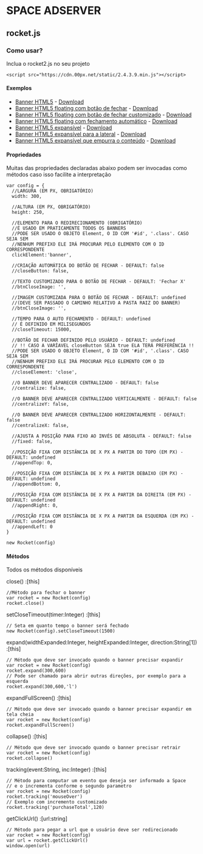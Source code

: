 # SPACE ADSERVER
## rocket.js
### Como usar?
Inclua o rocket2.js no seu projeto
```demo
<script src="https://cdn.00px.net/static/2.4.3.9.min.js"></script>
```

#### Exemplos

+ [Banner HTML5](https://spaceadx.github.io/doc/html5/) - [Download](https://raw.githubusercontent.com/spaceadx/doc/master/examples/html5.zip)
+ [Banner HTML5 floating com botão de fechar](https://spaceadx.github.io/doc/floating/) - [Download](https://raw.githubusercontent.com/spaceadx/doc/master/examples/floating.zip)
+ [Banner HTML5 floating com botão de fechar customizado](https://spaceadx.github.io/doc/floating_custom/) - [Download](https://raw.githubusercontent.com/spaceadx/doc/master/examples/floating_custom.zip)
+ [Banner HTML5 floating com fechamento automático](https://spaceadx.github.io/doc/floating_timeout/) - [Download](https://raw.githubusercontent.com/spaceadx/doc/master/examples/floating_timeout.zip)
+ [Banner HTML5 expansível](https://spaceadx.github.io/doc/expansivel/) - [Download](https://raw.githubusercontent.com/spaceadx/doc/master/examples/expansivel.zip)
+ [Banner HTML5 expansível para a lateral](https://spaceadx.github.io/doc/expansivel_left/) - [Download](https://raw.githubusercontent.com/spaceadx/doc/master/examples/expansivel_left.zip)
+ [Banner HTML5 expansível que empurra o conteúdo](https://spaceadx.github.io/doc/expansivel_push/) - [Download](https://raw.githubusercontent.com/spaceadx/doc/master/examples/expansivel_push.zip)

#### Propriedades
Muitas das propriedades declaradas abaixo podem ser invocadas como métodos caso isso facilite a interpretação

```
var config = {
  //LARGURA (EM PX, OBRIGATÓRIO)
  width: 300,

  //ALTURA (EM PX, OBRIGATÓRIO)
  height: 250,

  //ELEMENTO PARA O REDIRECIONAMENTO (OBRIGATÓRIO)
  //É USADO EM PRATICAMENTE TODOS OS BANNERS
  //PODE SER USADO O OBJETO Element, O ID COM '#id', '.class'. CASO SEJA SEM
  //NENHUM PREFIXO ELE IRÁ PROCURAR PELO ELEMENTO COM O ID CORRESPONDENTE
  clickElement:'banner',

  //CRIAÇÃO AUTOMÁTICA DO BOTÃO DE FECHAR - DEFAULT: false
  //closeButton: false,

  //TEXTO CUSTOMIZADO PARA O BOTÃO DE FECHAR - DEFAULT: 'Fechar X'
  //btnCloseImage: '',

  //IMAGEM CUSTOMIZADA PARA O BOTÃO DE FECHAR - DEFAULT: undefined
  //(DEVE SER PASSADO O CAMINHO RELATIVO A PASTA RAIZ DO BANNER)
  //btnCloseImage: '',

  //TEMPO PARA O AUTO FECHAMENTO - DEFAULT: undefined
  // É DEFINIDO EM MILISEGUNDOS
  //closeTimeout: 15000,

  //BOTÃO DE FECHAR DEFINIDO PELO USUÁRIO - DEFAULT: undefined
  // !! CASO A VARÍAVEL closeButton SEJA true ELA TERÁ PREFERÊNCIA !!
  //PODE SER USADO O OBJETO Element, O ID COM '#id', '.class'. CASO SEJA SEM
  //NENHUM PREFIXO ELE IRÁ PROCURAR PELO ELEMENTO COM O ID CORRESPONDENTE
  //closeElement: 'close',

  //O BANNER DEVE APARECER CENTRALIZADO - DEFAULT: false
  //centralize: false,

  //O BANNER DEVE APARECER CENTRALIZADO VERTICALMENTE - DEFAULT: false
  //centralizeY: false,

  //O BANNER DEVE APARECER CENTRALIZADO HORIZONTALMENTE - DEFAULT: false
  //centralizeX: false,

  //AJUSTA A POSIÇÃO PARA FIXO AO INVÉS DE ABSOLUTA - DEFAULT: false
  //fixed: false,

  //POSIÇÃO FIXA COM DISTÂNCIA DE X PX A PARTIR DO TOPO (EM PX) - DEFAULT: undefined
  //appendTop: 0,

  //POSIÇÃO FIXA COM DISTÂNCIA DE X PX A PARTIR DEBAIXO (EM PX) - DEFAULT: undefined
  //appendBottom: 0,

  //POSIÇÃO FIXA COM DISTÂNCIA DE X PX A PARTIR DA DIREITA (EM PX) - DEFAULT: undefined
  //appendRight: 0,

  //POSIÇÃO FIXA COM DISTÂNCIA DE X PX A PARTIR DA ESQUERDA (EM PX) - DEFAULT: undefined
  //appendLeft: 0
}

new Rocket(config)
```

#### Métodos
Todos os métodos disponíveis

close() :[this]
```
//Método para fechar o banner
var rocket = new Rocket(config)
rocket.close()
```
setCloseTimeout(timer:Integer) :[this]
```
// Seta em quanto tempo o banner será fechado
new Rocket(config).setCloseTimeout(1500)
```
expand(widthExpanded:Integer, heightExpanded:Integer, direction:String[1]) :[this]
```
// Método que deve ser invocado quando o banner precisar expandir
var rocket = new Rocket(config)
rocket.expand(300,600)
// Pode ser chamado para abrir outras direções, por exemplo para a esquerda
rocket.expand(300,600,'l')
```
expandFullScreen() :[this]
```
// Método que deve ser invocado quando o banner precisar expandir em tela cheia
var rocket = new Rocket(config)
rocket.expandFullScreen()
```
collapse() :[this]
```
// Método que deve ser invocado quando o banner precisar retrair
var rocket = new Rocket(config)
rocket.collapse()
```

tracking(event:String, inc:Integer) :[this]
```
// Método para computar um evento que deseja ser informado a Space
// e o incrementa conforme o segundo parametro
var rocket = new Rocket(config)
rocket.tracking('mouseOver')
// Exemplo com incremento customizado
rocket.tracking('purchaseTotal',120)
```

getClickUrl() :[url:string]
```
// Método para pegar a url que o usuário deve ser redirecionado
var rocket = new Rocket(config)
var url = rocket.getClickUrl()
window.open(url)
```